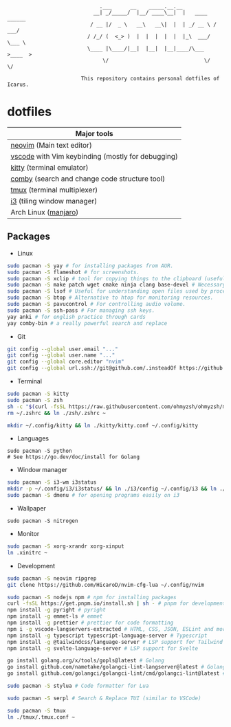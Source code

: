 ```
                              .___      __    _____.__.__
                            __| _/_____/  |__/ ____\__|  |   ____   ______
                           / __ |/  _ \   __\   __\|  |  | _/ __ \ /  ___/
                          / /_/ (  <_> )  |  |  |  |  |  |_\  ___/ \___ \
                          \____ |\____/|__|  |__|  |__|____/\___  >____  >
                               \/                               \/     \/

                        This repository contains personal dotfiles of Icarus.
```

# dotfiles

| Major tools                                           |
| ----------------------------------------------------- |
| [neovim][] (Main text editor)                         |
| [vscode][] with Vim keybinding (mostly for debugging) |
| [kitty][] (terminal emulator)                     |
| [comby][] (search and change code structure tool)     |
| [tmux][] (terminal multiplexer)                       |
| [i3][] (tiling window manager)                        |
| Arch Linux ([manjaro][])                              |

[neovim]: https://github.com/HicaroD/nvim-cfg-lua
[vscode]: https://code.visualstudio.com/
[kitty]: https://sw.kovidgoyal.net/kitty/
[comby]: https://comby.dev/
[i3]: https://i3wm.org/
[manjaro]: https://manjaro.org/
[tmux]: https://github.com/tmux/tmux

## Packages

- Linux

```bash
sudo pacman -S yay # for installing packages from AUR.
sudo pacman -S flameshot # for screenshots.
sudo pacman -S xclip # tool for copying things to the clipboard (useful for Neovim as well).
sudo pacman -S make patch wget cmake ninja clang base-devel # Necessary for installing other packages.
sudo pacman -S lsof # Useful for understanding open files used by processes.
sudo pacman -S btop # Alternative to htop for monitoring resources.
sudo pacman -S pavucontrol # For controlling audio volume.
sudo pacman -S ssh-pass # For managing ssh keys.
yay anki # for english practice through cards
yay comby-bin # a really powerful search and replace
```

- Git

```bash
git config --global user.email "..."
git config --global user.name "..."
git config --global core.editor "nvim"
git config --global url.ssh://git@github.com/.insteadOf https://github.com/ # always use ssh
```

- Terminal

```bash
sudo pacman -S kitty
sudo pacman -S zsh
sh -c "$(curl -fsSL https://raw.githubusercontent.com/ohmyzsh/ohmyzsh/master/tools/install.sh)"
rm ~/.zshrc && ln ./zsh/.zshrc ~
```

```bash
mkdir ~/.config/kitty && ln ./kitty/kitty.conf ~/.config/kitty
```

- Languages

```
sudo pacman -S python
# See https://go.dev/doc/install for Golang
```

- Window manager

```bash
sudo pacman -S i3-wm i3status
mkdir -p ~/.config/i3/i3status/ && ln ./i3/config ~/.config/i3 && ln ./i3/i3status/config ~/.config/i3/i3status/
sudo pacman -S dmenu # for opening programs easily on i3
```

- Wallpaper

```
sudo pacman -S nitrogen
```

- Monitor

```bash
sudo pacman -S xorg-xrandr xorg-xinput
ln .xinitrc ~
```

- Development

```bash
sudo pacman -S neovim ripgrep
git clone https://github.com/HicaroD/nvim-cfg-lua ~/.config/nvim
```

```bash
sudo pacman -S nodejs npm # npm for installing packages
curl -fsSL https://get.pnpm.io/install.sh | sh - # pnpm for development
npm install -g pyright # pyright
npm install -g emmet-ls # emmet
npm install -g prettier # prettier for code formatting
npm i -g vscode-langservers-extracted # HTML, CSS, JSON, ESLint and more
npm install -g typescript typescript-language-server # Typescript
npm install -g @tailwindcss/language-server # LSP support for Tailwind
npm install -g svelte-language-server # LSP support for Svelte

go install golang.org/x/tools/gopls@latest # Golang
go install github.com/nametake/golangci-lint-langserver@latest # Golang
go install github.com/golangci/golangci-lint/cmd/golangci-lint@latest # Golang

sudo pacman -S stylua # Code formatter for Lua

sudo pacman -S serpl # Search & Replace TUI (similar to VSCode)
```

```bash
sudo pacman -S tmux
ln ./tmux/.tmux.conf ~
```
